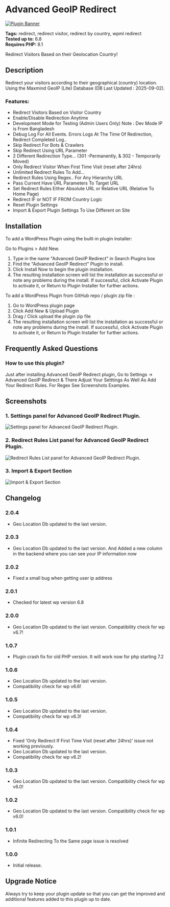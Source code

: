 # Advanced GeoIP Redirect

[![Plugin Banner](https://ps.w.org/adv-geoip-redirect/assets/banner-772x250.png)](https://wordpress.org/plugins/adv-geoip-redirect/)

**Tags:** redirect, redirect visitor, redirect by country, wpml redirect \
**Tested up to:** 6.8 \
**Requires PHP:** 8.1

Redirect Visitors Based on their Geolocation Country!

## Description

Redirect your visitors according to their geographical (country) location. Using the Maxmind GeoIP (Lite) Database (DB Last Updated : 2025-09-02).

### Features:

- Redirect Visitors Based on Visitor Country
- Enable/Disable Redirection Anytime
- Development Mode for Testing (Admin Users Only) Note : Dev Mode IP is From Bangladesh
- Debug Log For All Events. Errors Logs At The Time Of Redirection, Redirect Completed Log..
- Skip Redirect For Bots & Crawlers
- Skip Redirect Using URL Parameter
- 2 Different Redirection Type... (301 -Permanently, & 302 - Temporarily Moved)
- Only Redirect Visitor When First Time Visit (reset after 24hrs)
- Unlimited Redirect Rules To Add...
- Redirect Rules Using Regex.. For Any Hierarchy URL
- Pass Current Have URL Parameters To Target URL
- Set Redirect Rules Either Absolute URL or Relative URL (Relative To Home Page)
- Redirect IF or NOT IF FROM Country Logic
- Reset Plugin Settings
- Import & Export Plugin Settings To Use Different on Site

## Installation

To add a WordPress Plugin using the built-in plugin installer:

Go to Plugins > Add New.

1. Type in the name "Advanced GeoIP Redirect" in Search Plugins box
2. Find the "Advanced GeoIP Redirect" Plugin to install.
3. Click Install Now to begin the plugin installation.
4. The resulting installation screen will list the installation as successful or note any problems during the install.
If successful, click Activate Plugin to activate it, or Return to Plugin Installer for further actions.

To add a WordPress Plugin from GitHub repo / plugin zip file :
1. Go to WordPress plugin page
2. Click Add New & Upload Plugin
3. Drag / Click upload the plugin zip file
4. The resulting installation screen will list the installation as successful or note any problems during the install.
If successful, click Activate Plugin to activate it, or Return to Plugin Installer for further actions.

## Frequently Asked Questions

### How to use this plugin?

Just after installing Advanced GeoIP Redirect plugin, Go to Settings -> Advanced GeoIP Redirect & There Adjust Your Setttings As Well As Add Your Redirect Rules. For Regex See Screenshots Examples.</a>

## Screenshots

### 1. Settings panel for Advanced GeoIP Redirect Plugin.

![Settings panel for Advanced GeoIP Redirect Plugin.](https://ps.w.org/adv-geoip-redirect/assets/screenshot-1.png)

### 2. Redirect Rules List panel for Advanced GeoIP Redirect Plugin.

![Redirect Rules List panel for Advanced GeoIP Redirect Plugin.](https://ps.w.org/adv-geoip-redirect/assets/screenshot-2.png)

### 3. Import & Export Section

![Import & Export Section](https://ps.w.org/adv-geoip-redirect/assets/screenshot-3.png)

## Changelog

### 2.0.4
- Geo Location Db updated to the last version.

### 2.0.3
- Geo Location Db updated to the last version. And Added a new column in the backend where you can see your IP information now

### 2.0.2
- Fixed a small bug when getting user ip address

### 2.0.1
- Checked for latest wp version 6.8

### 2.0.0
- Geo Location Db updated to the last version. Compatibility check for wp v6.7!

### 1.0.7
- Plugin crash fix for old PHP version. It will work now for php starting 7.2

### 1.0.6
- Geo Location Db updated to the last version.
- Compatibility check for wp v6.6!

### 1.0.5
- Geo Location Db updated to the last version.
- Compatibility check for wp v6.3!

### 1.0.4
- Fixed 'Only Redirect If First Time Visit (reset after 24hrs)' issue not working previously.
- Geo Location Db updated to the last version.
- Compatibility check for wp v6.2!

### 1.0.3
- Geo Location Db updated to the last version. Compatibility check for wp v6.0!

### 1.0.2
- Geo Location Db updated to the last version. Compatibility check for wp v6.0!

### 1.0.1
- Infinite Redirecting To the Same page issue is resolved

### 1.0.0
- Initial release.

## Upgrade Notice

Always try to keep your plugin update so that you can get the improved and additional features added to this plugin up to date.